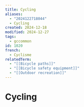 ```yaml
---
title: Cycling
aliases:
  - "2024122718044"
  - Cycling
created: 2024-12-18
modified: 2024-12-27
tags:
  - gccommon
id: 1020
french:
  - Cyclisme
relatedTerm:
  - "[[Bicycle paths]]"
  - "[[Bicycle safety equipment]]"
  - "[[Outdoor recreation]]"
---
```

# Cycling
